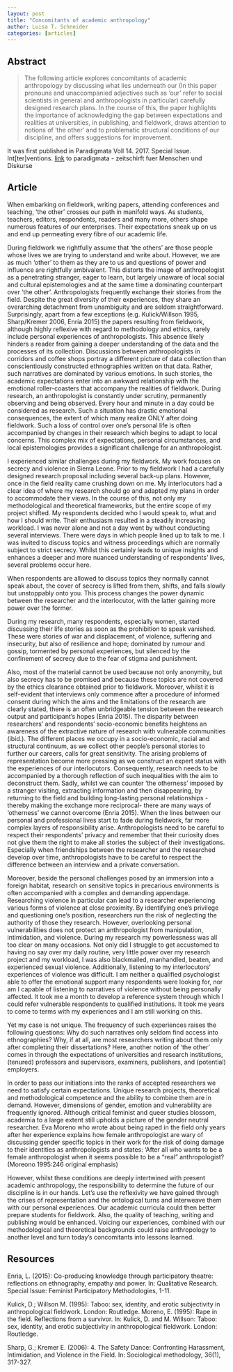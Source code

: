 ```yaml
---
layout: post
title: "Concomitants of academic anthropology"
author: Luisa T. Schneider
categories: [articles]
---
```

## Abstract
>  The following article explores concomitants of academic anthropology by discussing what lies underneath our (In this paper pronouns and unaccompanied adjectives such as ‘our’ refer to social scientists in general and anthropologists in particular) carefully designed research plans. In the course of this, the paper highlights the importance of acknowledging the gap between expectations and realities at universities, in publishing, and fieldwork, draws attention to notions of ‘the other’ and to problematic structural conditions of our discipline, and offers suggestions for improvement.

It was first published in Paradigmata Voll 14. 2017. Special Issue. Int[ter]ventions. [link](http://www.paradigmata.at/paradigmata/index.php) to paradigmata - zeitschirft fuer Menschen und Diskurse

## Article


When embarking on fieldwork, writing papers, attending conferences and teaching, ‘the other’ crosses our path in manifold ways. As students, teachers, editors, respondents, readers and many more, others shape numerous features of our enterprises. Their expectations sneak up on us and end up permeating every fibre of our academic life.


During fieldwork we rightfully assume that ‘the others’ are those people whose lives we are trying to understand and write about. However, we are as much ‘other’ to them as they are to us and questions of power and influence are rightfully ambivalent. This distorts the image of anthropologist as a penetrating stranger, eager to learn, but largely unaware of local social and cultural epistemologies and at the same time a dominating counterpart over ‘the other’. Anthropologists frequently exchange their stories from the field. Despite the great diversity of their experiences, they share an overarching detachment from unambiguity and are seldom straightforward. Surprisingly, apart from a few exceptions (e.g. Kulick/Willson 1995, Sharp/Kremer 2006, Enria 2015) the papers resulting from fieldwork, although highly reflexive with regard to methodology and ethics, rarely include personal experiences of anthropologists. This absence likely hinders a reader from gaining a deeper understanding of the data and the processes of its collection. Discussions between anthropologists in corridors and coffee shops portray a different picture of data collection than conscientiously constructed ethnographies written on that data. Rather, such narratives are dominated by various emotions. In such stories, the academic expectations enter into an awkward relationship with the emotional roller-coasters that accompany the realities of fieldwork. During research, an anthropologist is constantly under scrutiny, permanently observing and being observed. Every hour and minute in a day could be considered as research. Such a situation has drastic emotional consequences, the extent of which many realize ONLY after doing fieldwork. Such a loss of control over one’s personal life is often accompanied by changes in their research which begins to adapt to local concerns. This complex mix of expectations, personal circumstances, and local epistemologies provides a significant challenge for an anthropologist.

 
I experienced similar challenges during my fieldwork. My work focuses on secrecy and violence in Sierra Leone. Prior to my fieldwork I had a carefully designed research proposal including several back-up plans. However, once in the field reality came crushing down on me. My interlocutors had a clear idea of where my research should go and adapted my plans in order to accommodate their views. In the course of this, not only my methodological and theoretical frameworks, but the entire scope of my project shifted. My respondents decided who I would speak to, what and how I should write. Their enthusiasm resulted in a steadily increasing workload. I was never alone and not a day went by without conducting several interviews. There were days in which people lined up to talk to me. I was invited to discuss topics and witness proceedings which are normally subject to strict secrecy. Whilst this certainly leads to unique insights and enhances a deeper and more nuanced understanding of respondents’ lives, several problems occur here.


When respondents are allowed to discuss topics they normally cannot speak about, the cover of secrecy is lifted from them, shifts, and falls slowly but unstoppably onto you. This process changes the power dynamic between the researcher and the interlocutor, with the latter gaining more power over the former. 


During my research, many respondents, especially women, started discussing their life stories as soon as the prohibition to speak vanished. These were stories of war and displacement, of violence, suffering and insecurity, but also of resilience and hope; dominated by rumour and gossip, tormented by personal experiences, but silenced by the confinement of secrecy due to the fear of stigma and punishment. 


Also, most of the material cannot be used because not only anonymity, but also secrecy has to be promised and because these topics are not covered by the ethics clearance obtained prior to fieldwork. Moreover, whilst it is self-evident that interviews only commence after a procedure of informed consent during which the aims and the limitations of the research are clearly stated, there is an often unbridgeable tension between the research output and participant’s hopes (Enria 2015). The disparity between researchers’ and respondents’ socio-economic benefits heightens an awareness of the extractive nature of research with vulnerable communities (ibid.). The different places we occupy in a socio-economic, racial and structural continuum, as we collect other people’s personal stories to further our careers, calls for great sensitivity. The arising problems of representation become more pressing as we construct an expert status with the experiences of our interlocutors. Consequently, research needs to be accompanied by a thorough reflection of such inequalities with the aim to deconstruct them. Sadly, whilst we can counter ‘the otherness’ imposed by a stranger visiting, extracting information and then disappearing, by returning to the field and building long-lasting personal relationships - thereby making the exchange more reciprocal- there are many ways of ‘otherness’ we cannot overcome (Enria 2015). When the lines between our personal and professional lives start to fade during fieldwork, far more complex layers of responsibility arise. Anthropologists need to be careful to respect their respondents’ privacy and remember that their curiosity does not give them the right to make all stories the subject of their investigations. Especially when friendships between the researcher and the researched develop over time, anthropologists have to be careful to respect the difference between an interview and a private conversation.


Moreover, beside the personal challenges posed by an immersion into a foreign habitat, research on sensitive topics in precarious environments is often accompanied with a complex and demanding appendage. Researching violence in particular can lead to a researcher experiencing various forms of violence at close proximity. By identifying one’s privilege and questioning one’s position, researchers run the risk of neglecting the authority of those they research. However, overlooking personal vulnerabilities does not protect an anthropologist from manipulation, intimidation, and violence. During my research my powerlessness was all too clear on many occasions. Not only did I struggle to get accustomed to having no say over my daily routine, very little power over my research project and my workload, I was also blackmailed, manhandled, beaten, and experienced sexual violence. Additionally, listening to my interlocutors’ experiences of violence was difficult. I am neither a qualified psychologist able to offer the emotional support many respondents were looking for, nor am I capable of listening to narratives of violence without being personally affected. It took me a month to develop a reference system through which I could refer vulnerable respondents to qualified institutions. It took me years to come to terms with my experiences and I am still working on this.


Yet my case is not unique. The frequency of such experiences raises the following questions: Why do such narratives only seldom find access into ethnographies? Why, if at all, are most researchers writing about them only after completing their dissertations? Here, another notion of ‘the other’ comes in through the expectations of universities and research institutions, (tenured) professors and supervisors, examiners, publishers, and (potential) employers. 


In order to pass our initiations into the ranks of accepted researchers we need to satisfy certain expectations. Unique research projects, theoretical and methodological competence and the ability to combine them are in demand. However, dimensions of gender, emotion and vulnerability are frequently ignored. Although critical feminist and queer studies blossom, academia to a large extent still upholds a picture of the gender neutral researcher. Eva Moreno who wrote about being raped in the field only years after her experience explains how female anthropologist are wary of discussing gender specific topics in their work for the risk of doing damage to their identities as anthropologists and states: ‘After all who wants to be a female anthropologist when it seems possible to be a “real” anthropologist? (Moreono 1995:246 original emphasis)


However, whilst these conditions are deeply intertwined with present academic anthropology, the responsibility to determine the future of our discipline is in our hands. Let’s use the reflexivity we have gained through the crises of representation and the ontological turns and interweave them with our personal experiences. Our academic curricula could then better prepare students for fieldwork. Also, the quality of teaching, writing and publishing would be enhanced. Voicing our experiences, combined with our methodological and theoretical backgrounds could raise anthropology to another level and turn today’s concomitants into lessons learned.

## Resources

Enria, L. (2015): Co-producing knowledge through participatory theatre: reflections on ethnography, empathy and power. In: Qualitative Research. Special Issue: Feminist Participatory Methodologies, 1-11.
	
Kulick, D.; Willson M. (1995): Taboo: sex, identity, and erotic subjectivity in anthropological fieldwork. London: Routledge.
Moreno, E. (1995): Rape in the field. Reflections from a survivor. In: Kulick, D. and M. Willson: Taboo: sex, identity, and erotic subjectivity in anthropological fieldwork. London: Routledge.
	
Sharp, G.; Kremer E. (2006): 4. The Safety Dance: Confronting Harassment, Intimidation, and Violence in the Field. In: Sociological methodology, 36(1), 317-327.
 




